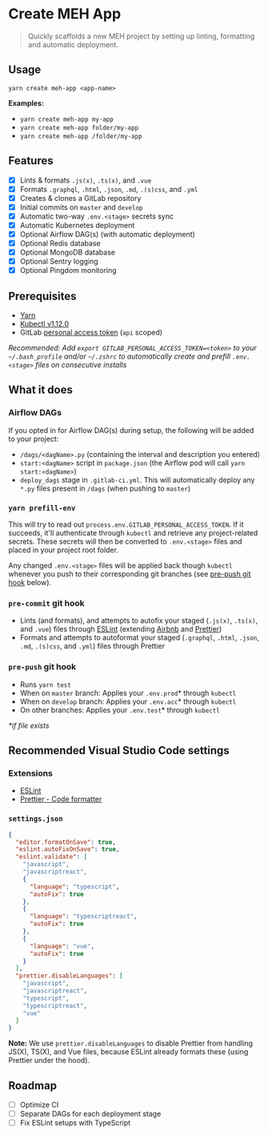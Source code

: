 # Create MEH App

> Quickly scaffolds a new MEH project by setting up linting, formatting and automatic deployment.

## Usage

```shell
yarn create meh-app <app-name>
```

**Examples:**

- `yarn create meh-app my-app`
- `yarn create meh-app folder/my-app`
- `yarn create meh-app /folder/my-app`

## Features

- [x] Lints & formats `.js(x)`, `.ts(x)`, and `.vue`
- [x] Formats `.graphql`, `.html`, `.json`, `.md`, `.(s)css`, and `.yml`
- [x] Creates & clones a GitLab repository
- [x] Initial commits on `master` and `develop`
- [x] Automatic two-way `.env.<stage>` secrets sync
- [x] Automatic Kubernetes deployment
- [x] Optional Airflow DAG(s) (with automatic deployment)
- [x] Optional Redis database
- [x] Optional MongoDB database
- [x] Optional Sentry logging
- [x] Optional Pingdom monitoring

## Prerequisites

- [Yarn](https://yarnpkg.com/)
- [Kubectl v1.12.0](https://storage.googleapis.com/kubernetes-release/release/v1.12.0/bin/darwin/amd64/kubectl)
- GitLab [personal access token](https://gitlab.com/profile/personal_access_tokens) (`api` scoped)

_Recommended: Add `export GITLAB_PERSONAL_ACCESS_TOKEN=<token>` to your `~/.bash_profile` and/or `~/.zshrc` to automatically create and prefill `.env.<stage>` files on consecutive installs_

## What it does

### Airflow DAGs

If you opted in for Airflow DAG(s) during setup, the following will be added to your project:

- `/dags/<dagName>.py` (containing the interval and description you entered)
- `start:<dagName>` script in `package.json` (the Airflow pod will call `yarn start:<dagName>`)
- `deploy_dags` stage in `.gitlab-ci.yml`. This will automatically deploy any `*.py` files present in `/dags` (when pushing to `master`)

### `yarn prefill-env`

This will try to read out `process.env.GITLAB_PERSONAL_ACCESS_TOKEN`. If it succeeds, it'll authenticate through `kubectl` and retrieve any project-related secrets. These secrets will then be converted to `.env.<stage>` files and placed in your project root folder.

Any changed `.env.<stage>` files will be applied back though `kubectl` whenever you push to their corresponding git branches (see [pre-push git hook](#pre-push-git-hook) below).

### `pre-commit` git hook

- Lints (and formats), and attempts to autofix your staged (`.js(x)`, `.ts(x)`, and `.vue`) files through [ESLint](https://eslint.org/) (extending [Airbnb](https://github.com/airbnb/javascript#readme) and [Prettier](https://prettier.io/))
- Formats and attempts to autoformat your staged (`.graphql`, `.html`, `.json`, `.md`, `.(s)css`, and `.yml`) files through Prettier

### `pre-push` git hook

- Runs `yarn test`
- When on `master` branch: Applies your `.env.prod`\* through `kubectl`
- When on `develop` branch: Applies your `.env.acc`\* through `kubectl`
- On other branches: Applies your `.env.test`\* through `kubectl`

_\*if file exists_

## Recommended Visual Studio Code settings

### Extensions

- [ESLint](https://marketplace.visualstudio.com/items?itemName=dbaeumer.vscode-eslint)
- [Prettier - Code formatter](https://marketplace.visualstudio.com/items?itemName=esbenp.prettier-vscode)

### `settings.json`

```json
{
  "editor.formatOnSave": true,
  "eslint.autoFixOnSave": true,
  "eslint.validate": [
    "javascript",
    "javascriptreact",
    {
      "language": "typescript",
      "autoFix": true
    },
    {
      "language": "typescriptreact",
      "autoFix": true
    },
    {
      "language": "vue",
      "autoFix": true
    }
  ],
  "prettier.disableLanguages": [
    "javascript",
    "javascriptreact",
    "typescript",
    "typescriptreact",
    "vue"
  ]
}
```

**Note:** We use `prettier.disableLanguages` to disable Prettier from handling JS(X), TS(X), and Vue files, because ESLint already formats these (using Prettier under the hood).

## Roadmap

- [ ] Optimize CI
- [ ] Separate DAGs for each deployment stage
- [ ] Fix ESLint setups with TypeScript
